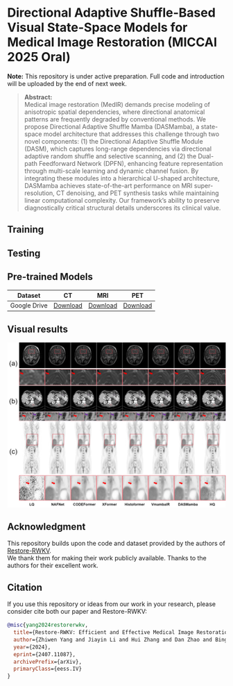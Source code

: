 # Directional Adaptive Shuffle-Based Visual State-Space Models for Medical Image Restoration (MICCAI 2025 Oral)
**Note:** This repository is under active preparation. Full code and introduction will be uploaded by the end of next week.

> **Abstract:**  
> Medical image restoration (MedIR) demands precise modeling of anisotropic spatial dependencies, where directional anatomical patterns are frequently degraded by conventional methods. We propose Directional Adaptive Shuffle Mamba (DASMamba), a state-space model architecture that addresses this challenge through two novel components: (1) the Directional Adaptive Shuffle Module (DASM), which captures long-range dependencies via directional adaptive random shuffle and selective scanning, and (2) the Dual-path Feedforward Network (DPFN), enhancing feature representation through multi-scale learning and dynamic channel fusion. By integrating these modules into a hierarchical U-shaped architecture, DASMamba achieves state-of-the-art performance on MRI super-resolution, CT denoising, and PET synthesis tasks while maintaining linear computational complexity. Our framework’s ability to preserve diagnostically critical structural details underscores its clinical value.

## Training

## Testing


## Pre-trained Models
| Dataset   | CT | MRI | PET | 
|-----------|----------|----------|----------|
| Google Drive | [Download]() | [Download]() | [Download]() |

## Visual results
<p align="center">
  <img src="figures/example.png" width="900"/>
  <br>
</p>

## Acknowledgment  
This repository builds upon the code and dataset provided by the authors of [Restore-RWKV](https://github.com/Yaziwel/Restore-RWKV).  
We thank them for making their work publicly available. Thanks to the authors for their excellent work.

## Citation
If you use this repository or ideas from our work in your research, please consider cite both our paper and Restore-RWKV:

```bibtex
@misc{yang2024restorerwkv,
  title={Restore-RWKV: Efficient and Effective Medical Image Restoration with RWKV},
  author={Zhiwen Yang and Jiayin Li and Hui Zhang and Dan Zhao and Bingzheng Wei and Yan Xu},
  year={2024},
  eprint={2407.11087},
  archivePrefix={arXiv},
  primaryClass={eess.IV}
}

